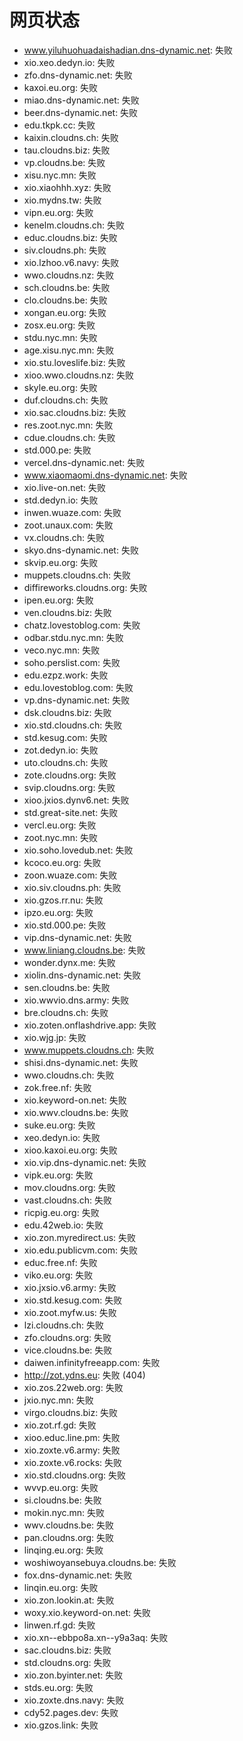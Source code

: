 # 网页状态
- www.yiluhuohuadaishadian.dns-dynamic.net: 失败
- xio.xeo.dedyn.io: 失败
- zfo.dns-dynamic.net: 失败
- kaxoi.eu.org: 失败
- miao.dns-dynamic.net: 失败
- beer.dns-dynamic.net: 失败
- edu.tkpk.cc: 失败
- kaixin.cloudns.ch: 失败
- tau.cloudns.biz: 失败
- vp.cloudns.be: 失败
- xisu.nyc.mn: 失败
- xio.xiaohhh.xyz: 失败
- xio.mydns.tw: 失败
- vipn.eu.org: 失败
- kenelm.cloudns.ch: 失败
- educ.cloudns.biz: 失败
- siv.cloudns.ph: 失败
- xio.lzhoo.v6.navy: 失败
- wwo.cloudns.nz: 失败
- sch.cloudns.be: 失败
- clo.cloudns.be: 失败
- xongan.eu.org: 失败
- zosx.eu.org: 失败
- stdu.nyc.mn: 失败
- age.xisu.nyc.mn: 失败
- xio.stu.loveslife.biz: 失败
- xioo.wwo.cloudns.nz: 失败
- skyle.eu.org: 失败
- duf.cloudns.ch: 失败
- xio.sac.cloudns.biz: 失败
- res.zoot.nyc.mn: 失败
- cdue.cloudns.ch: 失败
- std.000.pe: 失败
- vercel.dns-dynamic.net: 失败
- www.xiaomaomi.dns-dynamic.net: 失败
- xio.live-on.net: 失败
- std.dedyn.io: 失败
- inwen.wuaze.com: 失败
- zoot.unaux.com: 失败
- vx.cloudns.ch: 失败
- skyo.dns-dynamic.net: 失败
- skvip.eu.org: 失败
- muppets.cloudns.ch: 失败
- diffireworks.cloudns.org: 失败
- ipen.eu.org: 失败
- ven.cloudns.biz: 失败
- chatz.lovestoblog.com: 失败
- odbar.stdu.nyc.mn: 失败
- veco.nyc.mn: 失败
- soho.perslist.com: 失败
- edu.ezpz.work: 失败
- edu.lovestoblog.com: 失败
- vp.dns-dynamic.net: 失败
- dsk.cloudns.biz: 失败
- xio.std.cloudns.ch: 失败
- std.kesug.com: 失败
- zot.dedyn.io: 失败
- uto.cloudns.ch: 失败
- zote.cloudns.org: 失败
- svip.cloudns.org: 失败
- xioo.jxios.dynv6.net: 失败
- std.great-site.net: 失败
- vercl.eu.org: 失败
- zoot.nyc.mn: 失败
- xio.soho.lovedub.net: 失败
- kcoco.eu.org: 失败
- zoon.wuaze.com: 失败
- xio.siv.cloudns.ph: 失败
- xio.gzos.rr.nu: 失败
- ipzo.eu.org: 失败
- xio.std.000.pe: 失败
- vip.dns-dynamic.net: 失败
- www.liniang.cloudns.be: 失败
- wonder.dynx.me: 失败
- xiolin.dns-dynamic.net: 失败
- sen.cloudns.be: 失败
- xio.wwvio.dns.army: 失败
- bre.cloudns.ch: 失败
- xio.zoten.onflashdrive.app: 失败
- xio.wjg.jp: 失败
- www.muppets.cloudns.ch: 失败
- shisi.dns-dynamic.net: 失败
- wwo.cloudns.ch: 失败
- zok.free.nf: 失败
- xio.keyword-on.net: 失败
- xio.wwv.cloudns.be: 失败
- suke.eu.org: 失败
- xeo.dedyn.io: 失败
- xioo.kaxoi.eu.org: 失败
- xio.vip.dns-dynamic.net: 失败
- vipk.eu.org: 失败
- mov.cloudns.org: 失败
- vast.cloudns.ch: 失败
- ricpig.eu.org: 失败
- edu.42web.io: 失败
- xio.zon.myredirect.us: 失败
- xio.edu.publicvm.com: 失败
- educ.free.nf: 失败
- viko.eu.org: 失败
- xio.jxsio.v6.army: 失败
- xio.std.kesug.com: 失败
- xio.zoot.myfw.us: 失败
- lzi.cloudns.ch: 失败
- zfo.cloudns.org: 失败
- vice.cloudns.be: 失败
- daiwen.infinityfreeapp.com: 失败
- http://zot.ydns.eu: 失败 (404)
- xio.zos.22web.org: 失败
- jxio.nyc.mn: 失败
- virgo.cloudns.biz: 失败
- xio.zot.rf.gd: 失败
- xioo.educ.line.pm: 失败
- xio.zoxte.v6.army: 失败
- xio.zoxte.v6.rocks: 失败
- xio.std.cloudns.org: 失败
- wvvp.eu.org: 失败
- si.cloudns.be: 失败
- mokin.nyc.mn: 失败
- wwv.cloudns.be: 失败
- pan.cloudns.org: 失败
- linqing.eu.org: 失败
- woshiwoyansebuya.cloudns.be: 失败
- fox.dns-dynamic.net: 失败
- linqin.eu.org: 失败
- xio.zon.lookin.at: 失败
- woxy.xio.keyword-on.net: 失败
- linwen.rf.gd: 失败
- xio.xn--ebbpo8a.xn--y9a3aq: 失败
- sac.cloudns.biz: 失败
- std.cloudns.org: 失败
- xio.zon.byinter.net: 失败
- stds.eu.org: 失败
- xio.zoxte.dns.navy: 失败
- cdy52.pages.dev: 失败
- xio.gzos.link: 失败
